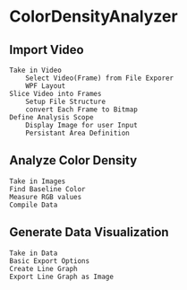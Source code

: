 # ColorDensityAnalyzer
## Import Video
	Take in Video
		Select Video(Frame) from File Exporer
		WPF Layout		
    Slice Video into Frames
		Setup File Structure
		convert Each Frame to Bitmap
	Define Analysis Scope
		Display Image for user Input
		Persistant Area Definition
## Analyze Color Density
	Take in Images
	Find Baseline Color
	Measure RGB values
	Compile Data
## Generate Data Visualization
	Take in Data
	Basic Export Options
	Create Line Graph
	Export Line Graph as Image
